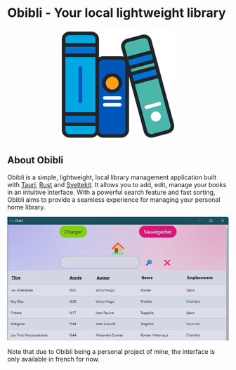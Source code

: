 # Obibli - Your local lightweight library

<div align="center">
  <img src="src-tauri/icons/128x128@2x.png" />
</div>

## About Obibli

Obibli is a simple, lightweight, local library management application built with [Tauri](https://tauri.app/), [Rust](https://www.rust-lang.org/) and [Sveltekit](https://kit.svelte.dev/). It allows you to add, edit, manage your books in an intuitive interface. With a powerful search feature and fast sorting, Obibli aims to provide a seamless experience for managing your personal home library.

![a screenshot of the browse function of Obibli](img/obibli-browse.png)

Note that due to Obibli being a personal project of mine, the interface is only available in french for now.

